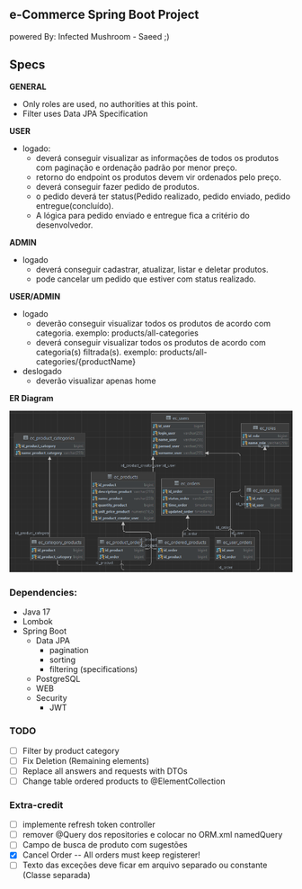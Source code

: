 ## e-Commerce Spring Boot Project

powered By: Infected Mushroom - Saeed ;)

## Specs
**GENERAL**
  - Only roles are used, no authorities at this point.
  - Filter uses Data JPA Specification

**USER**

- logado:
  - deverá conseguir visualizar as informações de todos os produtos com paginação e ordenação padrão por menor preço.
  - retorno do endpoint os produtos devem vir ordenados pelo preço.
  - deverá conseguir fazer pedido de produtos.
  - o pedido deverá ter status(Pedido realizado, pedido enviado, pedido entregue(concluído).
  - A lógica para pedido enviado e entregue fica a critério do desenvolvedor.
  
**ADMIN**
- logado
  - deverá conseguir cadastrar, atualizar, listar e deletar produtos.
  - pode cancelar um pedido que estiver com status realizado.


**USER/ADMIN**
- logado 
  - deverão conseguir visualizar todos os produtos de acordo com categoria. exemplo: products/all-categories
  - deverá conseguir visualizar todos os produtos de acordo com categoria(s) filtrada(s). exemplo: products/all-categories/{productName}
- deslogado
  - deverão visualizar apenas home

**ER Diagram**

![ERD](src/main/resources/static/ERD.webp?raw=true "ERD")

### Dependencies:
- Java 17
- Lombok
- Spring Boot
  - Data JPA
    - pagination
    - sorting
    - filtering (specifications)
  - PostgreSQL
  - WEB
  - Security
    - JWT

### TODO
- [ ] Filter by product category
- [ ] Fix Deletion (Remaining elements)
- [ ] Replace all answers and requests with DTOs
- [ ] Change table ordered products to @ElementCollection

### Extra-credit
- [ ] implemente refresh token controller
- [ ] remover @Query dos repositories e colocar no ORM.xml namedQuery    
- [ ] Campo de busca de produto com sugestões
- [x] Cancel Order -- All orders must keep registerer!
- [ ] Texto das exceções deve ficar em arquivo separado ou constante (Classe separada)